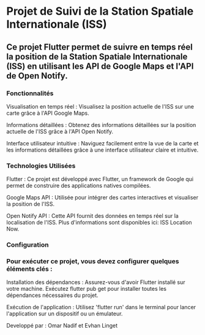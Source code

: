 # Projet de Suivi de la Station Spatiale Internationale (ISS)

## Ce projet Flutter permet de suivre en temps réel la position de la Station Spatiale Internationale (ISS) en utilisant les API de Google Maps et l'API de Open Notify.
### Fonctionnalités

Visualisation en temps réel : Visualisez la position actuelle de l'ISS sur une carte grâce à l'API Google Maps.

Informations détaillées : Obtenez des informations détaillées sur la position actuelle de l'ISS grâce à l'API Open Notify.

Interface utilisateur intuitive : Naviguez facilement entre la vue de la carte et les informations détaillées grâce à une interface utilisateur claire et intuitive.

### Technologies Utilisées
Flutter : Ce projet est développé avec Flutter, un framework de Google qui permet de construire des applications natives compilées.

Google Maps API : Utilisée pour intégrer des cartes interactives et visualiser la position de l'ISS.

Open Notify API : Cette API fournit des données en temps réel sur la localisation de l'ISS. Plus d'informations sont disponibles ici: ISS Location Now.

### Configuration

### Pour exécuter ce projet, vous devez configurer quelques éléments clés :
Installation des dépendances :
        Assurez-vous d'avoir Flutter installé sur votre machine.
        Exécutez flutter pub get pour installer toutes les dépendances nécessaires du projet.

Exécution de l'application :
        Utilisez 'flutter run' dans le terminal pour lancer l'application sur un dispositif ou un émulateur.

Developpé par : Omar Nadif et Evhan Linget
